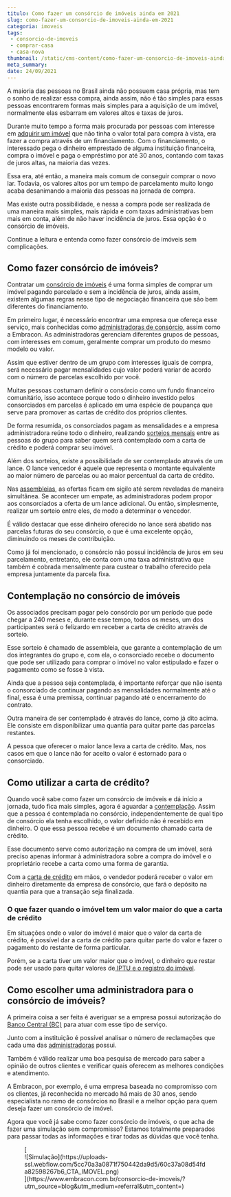 ```yaml
---
titulo: Como fazer um consórcio de imóveis ainda em 2021
slug: como-fazer-um-consorcio-de-imoveis-ainda-em-2021
categoria: imoveis
tags:
 - consorcio-de-imoveis
 - comprar-casa
 - casa-nova
thumbnail: /static/cms-content/como-fazer-um-consorcio-de-imoveis-ainda-em-2021.jpg
meta_summary: 
date: 24/09/2021
---
```

A maioria das pessoas no Brasil ainda não possuem casa própria, mas tem o sonho de realizar essa compra, ainda assim, não é tão simples para essas pessoas encontrarem formas mais simples para a aquisição de um imóvel, normalmente elas esbarram em valores altos e taxas de juros.

Durante muito tempo a forma mais procurada por pessoas com interesse em [adquirir um imóvel](https://www.embracon.com.br/blog/esse-e-o-momento-de-comprar-imoveis) que não tinha o valor total para compra à vista, era fazer a compra através de um financiamento. Com o financiamento, o interessado pega o dinheiro emprestado de alguma instituição financeira, compra o imóvel e paga o empréstimo por até 30 anos, contando com taxas de juros altas, na maioria das vezes.

Essa era, até então, a maneira mais comum de conseguir comprar o novo lar. Todavia, os valores altos por um tempo de parcelamento muito longo acaba desanimando a maioria das pessoas na jornada de compra.

Mas existe outra possibilidade, e nessa a compra pode ser realizada de uma maneira mais simples, mais rápida e com taxas administrativas bem mais em conta, além de não haver incidência de juros. Essa opção é o consórcio de imóveis.

Continue a leitura e entenda como fazer consórcio de imóveis sem complicações.

Como fazer consórcio de imóveis? 
---------------------------------

Contratar um [consórcio de imóveis](https://www.embracon.com.br/blog/como-funciona-um-consorcio-de-imoveis-no-brasil) é uma forma simples de comprar um imóvel pagando parcelado e sem a incidência de juros, ainda assim, existem algumas regras nesse tipo de negociação financeira que são bem diferentes do financiamento.

Em primeiro lugar, é necessário encontrar uma empresa que ofereça esse serviço, mais conhecidas como [administradoras de consórcio](https://www.embracon.com.br/blog/como-escolher-uma-administradora-de-consorcio), assim como a Embracon. As administradoras gerenciam diferentes grupos de pessoas, com interesses em comum, geralmente comprar um produto do mesmo modelo ou valor.

Assim que estiver dentro de um grupo com interesses iguais de compra, será necessário pagar mensalidades cujo valor poderá variar de acordo com o número de parcelas escolhido por você.

Muitas pessoas costumam definir o consórcio como um fundo financeiro comunitário, isso acontece porque todo o dinheiro investido pelos consorciados em parcelas é aplicado em uma espécie de poupança que serve para promover as cartas de crédito dos próprios clientes.

De forma resumida, os consorciados pagam as mensalidades e a empresa administradora reúne todo o dinheiro, realizando [sorteios mensais](https://www.embracon.com.br/conhecaoconsorcio/como-sao-realizados-os-sorteios-nas-assembleias) entre as pessoas do grupo para saber quem será contemplado com a carta de crédito e poderá comprar seu imóvel.

Além dos sorteios, existe a possibilidade de ser contemplado através de um lance. O lance vencedor é aquele que representa o montante equivalente ao maior número de parcelas ou ao maior percentual da carta de crédito.

Nas [assembleias](https://www.embracon.com.br/blog/assembleia-de-consorcio-como-funciona), as ofertas ficam em sigilo até serem reveladas de maneira simultânea. Se acontecer um empate, as administradoras podem propor aos consorciados a oferta de um lance adicional. Ou então, simplesmente, realizar um sorteio entre eles, de modo a determinar o vencedor.

É válido destacar que esse dinheiro oferecido no lance será abatido nas parcelas futuras do seu consórcio, o que é uma excelente opção, diminuindo os meses de contribuição.

Como já foi mencionado, o consórcio não possui incidência de juros em seu parcelamento, entretanto, ele conta com uma taxa administrativa que também é cobrada mensalmente para custear o trabalho oferecido pela empresa juntamente da parcela fixa.

Contemplação no consórcio de imóveis 
-------------------------------------

Os associados precisam pagar pelo consórcio por um período que pode chegar a 240 meses e, durante esse tempo, todos os meses, um dos participantes será o felizardo em receber a carta de crédito através de sorteio.

Esse sorteio é chamado de assembleia, que garante a contemplação de um dos integrantes do grupo e, com ela, o consorciado recebe o documento que pode ser utilizado para comprar o imóvel no valor estipulado e fazer o pagamento como se fosse à vista.

Ainda que a pessoa seja contemplada, é importante reforçar que não isenta o consorciado de continuar pagando as mensalidades normalmente até o final, essa é uma premissa, continuar pagando até o encerramento do contrato.

Outra maneira de ser contemplado é através do lance, como já dito acima. Ele consiste em disponibilizar uma quantia para quitar parte das parcelas restantes.

A pessoa que oferecer o maior lance leva a carta de crédito. Mas, nos casos em que o lance não for aceito o valor é estornado para o consorciado.

Como utilizar a carta de crédito? 
----------------------------------

Quando você sabe como fazer um consórcio de imóveis e dá início a jornada, tudo fica mais simples, agora é aguardar a [contemplação](https://www.embracon.com.br/blog/quais-sao-as-formas-de-contemplacao). Assim que a pessoa é contemplada no consórcio, independentemente de qual tipo de consórcio ela tenha escolhido, o valor definido não é recebido em dinheiro. O que essa pessoa recebe é um documento chamado carta de crédito.

Esse documento serve como autorização na compra de um imóvel, será preciso apenas informar à administradora sobre a compra do imóvel e o proprietário recebe a carta como uma forma de garantia.

Com a [carta de crédito](https://www.embracon.com.br/blog/o-que-e-e-como-funciona-a-carta-de-credito) em mãos, o vendedor poderá receber o valor em dinheiro diretamente da empresa de consórcio, que fará o depósito na quantia para que a transação seja finalizada.

### O que fazer quando o imóvel tem um valor maior do que a carta de crédito 

Em situações onde o valor do imóvel é maior que o valor da carta de crédito, é possível dar a carta de crédito para quitar parte do valor e fazer o pagamento do restante de forma particular.

Porém, se a carta tiver um valor maior que o imóvel, o dinheiro que restar pode ser usado para quitar valores de[ IPTU e o registro do imóvel](https://www.embracon.com.br/blog/escritura-de-imovel-o-que-eu-preciso-saber-sobre-o-tema).

Como escolher uma administradora para o consórcio de imóveis? 
--------------------------------------------------------------

A primeira coisa a ser feita é averiguar se a empresa possui autorização do[ Banco Central (BC)](https://www.bcb.gov.br/) para atuar com esse tipo de serviço.

Junto com a instituição é possível analisar o número de reclamações que cada uma das [administradoras](https://www.embracon.com.br/blog/afinal-o-que-uma-administradora-de-consorcio-faz) possui.

Também é válido realizar uma boa pesquisa de mercado para saber a opinião de outros clientes e verificar quais oferecem as melhores condições e atendimento.

A Embracon, por exemplo, é uma empresa baseada no compromisso com os clientes, já reconhecida no mercado há mais de 30 anos, sendo especialista no ramo de consórcios no Brasil e a melhor opção para quem deseja fazer um consórcio de imóvel.

Agora que você já sabe como fazer consórcio de imóveis, o que acha de fazer uma simulação sem compromisso? Estamos totalmente preparados para passar todas as informações e tirar todas as dúvidas que você tenha.

<figure class="w-richtext-figure-type-image w-richtext-align-center">[<div>![Simulação](https://uploads-ssl.webflow.com/5cc70a3a0871f750442da9d5/60c37a08d54fda82598267b6_CTA_IMOVEL.png)</div>](https://www.embracon.com.br/consorcio-de-imoveis/?utm_source=blog&utm_medium=referral&utm_content=)</figure>
